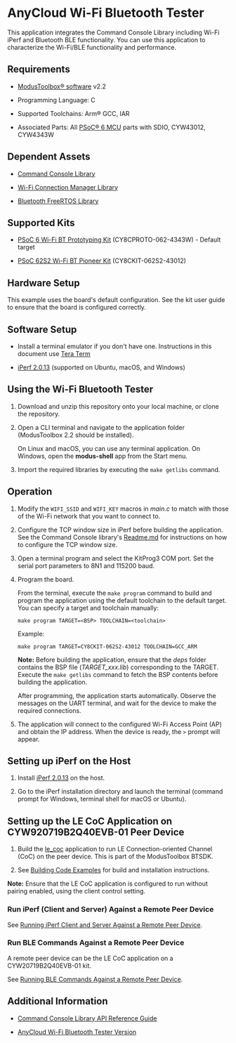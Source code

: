 # AnyCloud Wi-Fi Bluetooth Tester

This application integrates the Command Console Library including Wi-Fi iPerf and Bluetooth BLE functionality. You can use this application to characterize the Wi-Fi/BLE functionality and performance.

## Requirements

- [ModusToolbox® software](https://www.cypress.com/products/modustoolbox-software-environment) v2.2

- Programming Language: C

- Supported Toolchains: Arm® GCC, IAR

- Associated Parts: All [PSoC® 6 MCU](http://www.cypress.com/PSoC6) parts with SDIO, CYW43012, CYW4343W

## Dependent Assets

- [Command Console Library](http://github.com/cypresssemiconductorco/command-console)

- [Wi-Fi Connection Manager Library](http://github.com/cypresssemiconductorco/wifi-connection-manager)

- [Bluetooth FreeRTOS Library](http://github.com/cypresssemiconductorco/bluetooth-freertos)

## Supported Kits

- [PSoC 6 Wi-Fi BT Prototyping Kit](https://www.cypress.com/CY8CPROTO-062-4343W) (CY8CPROTO-062-4343W) - Default target

- [PSoC 62S2 Wi-Fi BT Pioneer Kit](https://www.cypress.com/CY8CKIT-062S2-43012) (CY8CKIT-062S2-43012)


## Hardware Setup

This example uses the board's default configuration. See the kit user guide to ensure that the board is configured correctly.


## Software Setup

- Install a terminal emulator if you don't have one. Instructions in this document use [Tera Term](https://ttssh2.osdn.jp/index.html.en)

- [iPerf 2.0.13](https://sourceforge.net/projects/iperf2/files/) (supported on Ubuntu, macOS, and Windows)


## Using the Wi-Fi Bluetooth Tester

1. Download and unzip this repository onto your local machine, or clone the repository.

2. Open a CLI terminal and navigate to the application folder (ModusToolbox 2.2 should be installed).

   On Linux and macOS, you can use any terminal application. On Windows, open the **modus-shell** app from the Start menu.

3. Import the required libraries by executing the `make getlibs` command.


## Operation

1. Modify the `WIFI_SSID` and `WIFI_KEY` macros in *main.c* to match with those of the Wi-Fi network that you want to connect to.

2. Configure the TCP window size in iPerf before building the application. See the Command Console library's [Readme.md](https://github.com/cypresssemiconductorco/command-console/blob/master/README.md) for instructions on how to configure the TCP window size.

3. Open a terminal program and select the KitProg3 COM port. Set the serial port parameters to 8N1 and 115200 baud.

4. Program the board.

   From the terminal, execute the `make program` command to build and program the application using the default toolchain to the default target. You can specify a target and toolchain manually:

   ```
   make program TARGET=<BSP> TOOLCHAIN=<toolchain>
   ```

   Example:
   ```
   make program TARGET=CY8CKIT-062S2-43012 TOOLCHAIN=GCC_ARM
   ```

   **Note:** Before building the application, ensure that the *deps* folder contains the BSP file (*TARGET_xxx.lib*) corresponding to the TARGET. Execute the `make getlibs` command to fetch the BSP contents before building the application.

   After programming, the application starts automatically. Observe the messages on the UART terminal, and wait for the device to make the required connections.

5. The application will connect to the configured Wi-Fi Access Point (AP) and obtain the IP address. When the device is ready, the `>` prompt will appear.

## Setting up iPerf on the Host

1. Install [iPerf 2.0.13](https://sourceforge.net/projects/iperf2/files/) on the host.

2. Go to the iPerf installation directory and launch the terminal (command prompt for Windows, terminal shell for macOS or Ubuntu).


## Setting up the LE CoC Application on CYW920719B2Q40EVB-01 Peer Device

1. Build the [le_coc](https://github.com/cypresssemiconductorco/mtb-examples-CYW920719B2Q40EVB-01-btsdk-ble/tree/master/ble/le_coc) application to run LE Connection-oriented Channel (CoC) on the peer device. This is part of the ModusToolbox BTSDK.

2. See [Building Code Examples](https://github.com/cypresssemiconductorco/mtb-examples-CYW920719B2Q40EVB-01-btsdk-ble#building-code-examples) for build and installation instructions.

**Note:** Ensure that the LE CoC application is configured to run without pairing enabled, using the client control setting.


### Run iPerf (Client and Server) Against a Remote Peer Device

See [Running iPerf Client and Server Against a Remote Peer Device](http://github.com/cypresssemiconductorco/command-console##run-iperf-client-and-server-against-a-remote-peer-device).


### Run BLE Commands Against a Remote Peer Device

A remote peer device can be the LE CoC application on a CYW20719B2Q40EVB-01 kit.

See [Running BLE Commands Against a Remote Peer Device](http://github.com/cypresssemiconductorco/command-console#run-ble-commands-against-a-remote-peer-device).

## Additional Information

- [Command Console Library API Reference Guide](https://cypresssemiconductorco.github.io/command-console/api_reference_manual/html/index.html)

- [AnyCloud Wi-Fi Bluetooth Tester Version](./version.txt)
